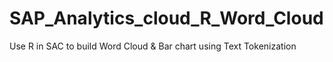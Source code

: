 # SAP_Analytics_cloud_R_Word_Cloud
Use R in SAC to build Word Cloud & Bar chart using Text Tokenization

